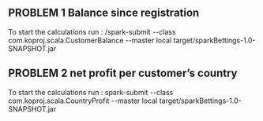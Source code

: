


PROBLEM 1 Balance since registration
--------------------------------------------------------------

To start the calculations run :
/spark-submit --class com.koproj.scala.CustomerBalance --master local target/sparkBettings-1.0-SNAPSHOT.jar


PROBLEM 2 net profit per customer’s country
--------------------------------------------------------------

To start the calculations run :
spark-submit --class com.koproj.scala.CountryProfit --master local target/sparkBettings-1.0-SNAPSHOT.jar
